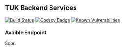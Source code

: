 ## TUK Backend Services 

[![Build Status](https://travis-ci.org/ffadilaputra/lsp-tuk-services.svg?branch=master)](https://travis-ci.org/ffadilaputra/lsp-tuk-services) [![Codacy Badge](https://api.codacy.com/project/badge/Grade/3ad028cbef964956a02a474b72e6170d)](https://www.codacy.com/app/ffadilaputra/lsp-tuk-services?utm_source=github.com&amp;utm_medium=referral&amp;utm_content=ffadilaputra/lsp-tuk-services&amp;utm_campaign=Badge_Grade) [![Known Vulnerabilities](https://snyk.io/test/github/{username}/{repo}/badge.svg)](https://snyk.io/test/github/ffadilaputra/lsp-tuk-services)

### Avaible Endpoint

Soon
